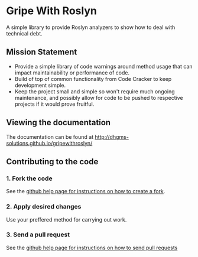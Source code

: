 # Gripe With Roslyn
A simple library to provide Roslyn analyzers to show how to deal with technical debt.

## Mission Statement
* Provide a simple library of code warnings around method usage that can impact maintainability or performance of code.
* Build of top of common functionality from Code Cracker to keep development simple.
* Keep the project small and simple so won't require much ongoing maintenance, and possibly allow for code to be pushed to respective projects if it would prove fruitful.

## Viewing the documentation

The documentation can be found at http://dhgms-solutions.github.io/gripewithroslyn/

## Contributing to the code

### 1\. Fork the code

See the [github help page for instructions on how to create a fork](http://help.github.com/fork-a-repo/).

### 2\. Apply desired changes

Use your preffered method for carrying out work.

### 3\. Send a pull request

See the [github help page for instructions on how to send pull requests](http://help.github.com/send-pull-requests/)
